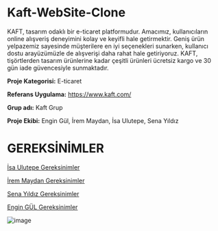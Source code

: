 # Kaft-WebSite-Clone
KAFT, tasarım odaklı bir e-ticaret platformudur. Amacımız, kullanıcıların online alışveriş deneyimini kolay ve keyifli hale getirmektir. Geniş ürün yelpazemiz sayesinde müşterilere en iyi seçenekleri sunarken, kullanıcı dostu arayüzümüzle de alışverişi daha rahat hale getiriyoruz. KAFT, tişörtlerden tasarım ürünlerine kadar çeşitli ürünleri ücretsiz kargo ve 30 gün iade güvencesiyle sunmaktadır.

**Proje Kategorisi:** E-ticaret

**Referans Uygulama:** https://www.kaft.com/

**Grup adı:** Kaft Grup

**Proje Ekibi:** Engin Gül, İrem Maydan, İsa Ulutepe, Sena Yıldız

# GEREKSİNİMLER
<a href="https://github.com/isaulutepe/Kaft-WebSite-Clone/blob/main/%C4%B0sa_Ulutepe_Gereksinimler.md">İsa Ulutepe Gereksinimler</a>

<a href="https://github.com/isaulutepe/Kaft-WebSite-Clone/blob/main/İrem_Maydan_Gereksinimler.md">İrem Maydan Gereksinimler</a>

<a href="https://github.com/isaulutepe/Kaft-WebSite-Clone/blob/main/Sena_Y%C4%B1ld%C4%B1z_Gereksinimler.md">Sena Yıldız Gereksinimler</a>

<a href="https://github.com/isaulutepe/Kaft-WebSite-Clone/blob/main/Engin_GUL_Gereksinimler.md">Engin GÜL Gereksinimler</a>

![image](https://github.com/isaulutepe/Kaft-WebSite-Clone/assets/111301580/bfa9221c-016f-4ba1-9b89-d25a682ddf41)
